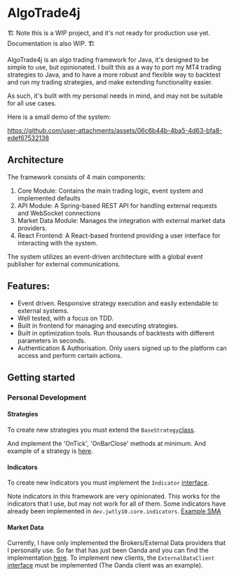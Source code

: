 # AlgoTrade4j

🏗️ Note this is a WIP project, and it's not ready for production use yet. Documentation is also WIP. 🏗️

AlgoTrade4j is an algo trading framework for Java, it's designed to be simple to use, but opinionated. I built this as a way to port my MT4 trading strategies to Java, and to have a more robust and flexible way to backtest and run my trading strategies, and make extending functionality easier.

As such, it's built with my personal needs in mind, and may not be suitable for all use cases.

Here is a small demo of the system:

https://github.com/user-attachments/assets/06c6b44b-4ba5-4d63-bfa8-edef67532138

## Architecture

The framework consists of 4 main components:

1. Core Module: Contains the main trading logic, event system and implemented defaults
2. API Module: A Spring-based REST API for handling external requests and WebSocket connections
3. Market Data Module: Manages the integration with external market data providers.
4. React Frontend: A React-based frontend providing a user interface for interacting with the system.

The system utilizes an event-driven architecture with a global event publisher for external communications.

## Features:

- Event driven. Responsive strategy execution and easily extendable to external systems.
- Well tested, with a focus on TDD.
- Built in frontend for managing and executing strategies.
- Built in optimization tools. Run thousands of backtests with different parameters in seconds.
- Authentication & Authorisation. Only users signed up to the platform can access and perform certain actions.

## Getting started

### Personal Development

#### Strategies

To create new strategies you must extend the `BaseStrategy`[class](https://github.com/jwtly10/AlgoTrade4j/blob/568adcebd76611c1aaff954e20a3362eab5206ee/algotrade4j-core/src/main/java/dev/jwtly10/core/strategy/BaseStrategy.java).

And implement the 'OnTick', 'OnBarClose' methods at minimum. And example of a strategy is [here](https://github.com/jwtly10/AlgoTrade4j/blob/568adcebd76611c1aaff954e20a3362eab5206ee/algotrade4j-core/src/main/java/dev/jwtly10/core/strategy/SimpleSMAStrategy.java).

#### Indicators

To create new Indicators you must implement the `Indicator` [interface](https://github.com/jwtly10/AlgoTrade4j/blob/568adcebd76611c1aaff954e20a3362eab5206ee/algotrade4j-core/src/main/java/dev/jwtly10/core/indicators/Indicator.java).

Note indicators in this framework are very opinionated. This works for the indicators that I use, but may not work for all of them. Some indicators have already been implemented in `dev.jwtly10.core.indicators`.
[Example SMA](https://github.com/jwtly10/AlgoTrade4j/blob/568adcebd76611c1aaff954e20a3362eab5206ee/algotrade4j-core/src/main/java/dev/jwtly10/core/indicators/SMA.java)

#### Market Data

Currently, I have only implemented the Brokers/External Data providers that I personally use. So far that has just been Oanda and you can find the implementation [here](). To implement new clients, the `ExternalDataClient` [interface]() must be implemented (The Oanda client was an example).
